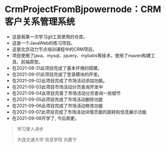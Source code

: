 # CrmProjectFromBjpowernode：CRM客户关系管理系统

- 这是我第一次学习git工具使用的仓库。
- 这是一个JavaWeb的练习项目。
- 这是北京动力节点培训课程中的CRM项目。
- 项目使用了java、mysql、jquery、mybatis等技术，使用了maven构建工具、前端原型。
- 在2021-08-31此项目完成了基本环境的搭建。
- 在2021-09-01此项目完成了登录模块的开发。
- 在2021-09-02此项目完成了市场活动添加功能。
- 在2021-09-03此项目市场活动分页查询开发中
- 在2021-09-04此项目完善了市场活动分页查询一些细节
- 在2021-09-05此项目完成了市场活动删除功能
- 在2021-09-06此项目完成了市场活动修改功能
- 在2021-09-07此项目完成了市场活动详情页面的跳转和信息展示功能
- 在2021-09-08开学了, 今后周更。



> 学习使人进步
> 
> 大连交通大学 信息学院 刘嘉宁
